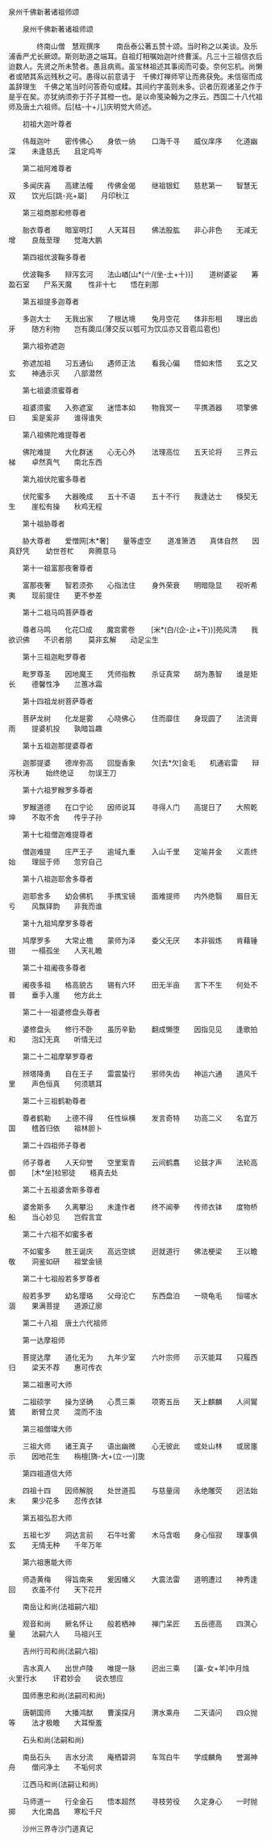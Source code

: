   泉州千佛新著诸祖师颂
　　




　　泉州千佛新著诸祖师颂

　　　　终南山僧　慧观撰序
　　南岳泰公著五赞十颂。当时称之以美谈。及乐浦香严尤长厥颂。斯则助道之端耳。自祖灯相嘱始迦叶终曹溪。凡三十三祖信衣后迨数人。先贤之所未赞者。愚且病焉。虽宝林祖述其事阅而可委。奈何忘机。尚懒者或陋其系远残秋之可。愚得以前意请于　千佛灯禅师罕让而弗获免。未信宿而成盖辞理生　千佛之笔当时问答奇句或糅。其间约字虽则未多。识者历观诸圣之作于是乎在矣。亦犹纳须弥于芥子其橙一也。是以命笺染翰为之序云。西国二十八代祖师及唐土六祖师。后[枯-十+儿]庆明觉大师述。

　　初祖大迦叶尊者

　　伟哉迦叶　　密传佛心　　身依一纳
　　口海千寻　　威仪庠序　　化道幽深
　　未逢慈氏　　且定鸡岑

　　第二祖阿难尊者

　　多闻庆喜　　高建法幢　　传佛金偈
　　继祖银釭　　慈悲第一　　智慧无双
　　饮光后[跳-兆+屬]　　月印秋江

　　第三祖商那和修尊者

　　胎衣尊者　　暗室明灯　　人天耳目
　　佛法股肱　　非心非色　　无减无增
　　良哉至理　　觉海大鹏

　　第四祖优波鞠多尊者

　　优波鞠多　　辩泻玄河　　法山崷[山*(〦/(坐-土+十))]
　　道树婆娑　　筹盈石室　　尸系天魔
　　性非十七　　悟在刹那

　　第五祖提多迦尊者

　　多迦大士　　无我出家　　了根达境
　　兔月空花　　体非形相　　理出齿牙
　　随方利物　　岂有瓟瓜(薄交反以瓠可为饮瓜亦又音雹瓜雹也)

　　第六祖弥遮迦

　　弥遮加祖　　习五通仙　　遇师正法
　　看我心偏　　悟如未悟　　玄之又玄
　　神通示灭　　八部潜然

　　第七祖婆须蜜尊者

　　祖婆须蜜　　入弥遮室　　迷悟本如
　　物我冥一　　平携酒器　　项擎佛曰
　　奚是奚非　　谁得谁失

　　第八祖佛陀难提尊者

　　佛陀难提　　大化群迷　　心无心外
　　法理高位　　五天论将　　三界云梯
　　卓然真气　　南北东西

　　第九祖伏陀蜜多尊者

　　伏陀蜜多　　大器晚成　　五十不语
　　五十不行　　我逢达士　　倏契无生
　　崖松有操　　秋鸡无程

　　第十祖胁尊者

　　胁大尊者　　爱憎网[木*奢]　　量等虚空
　　道准箫洒　　真体自然　　因真舒凭
　　幼世苍杧　　奔腾意马

　　第十一祖富那夜奢尊者

　　富那夜奢　　智若须弥　　心指法住
　　身外荣衰　　明暗隐显　　视听希夷
　　现前提住　　更不参差

　　第十二祖马鸣菩萨尊者

　　尊者马鸣　　化花□成　　魔宫雾卷
　　[米*(白/(企-止+干))]苑风清　　我欲识佛　　不识者朋
　　莫非玄解　　动足尘生

　　第十三祖迦毗罗尊者

　　毗罗尊圣　　因地魔王　　凭师指教
　　杀证真常　　胡为愚智　　谁是矩长
　　德馨性净　　兰蕙冰霜

　　第十四祖龙树菩萨尊者

　　菩萨龙树　　化龙是雾　　心晓佛心
　　住而靡住　　身现圆了　　法流膏雨
　　提婆机投　　孰暗旨趣

　　第十五祖迦那提婆尊者

　　迦那提婆　　德岸弥高　　回旋香象
　　欠[去*欠]金毛　　机通岩雷　　辩泻秋涛
　　始终绝证　　勿误王刀

　　第十六祖罗睺罗多尊者

　　罗睺道德　　在口宁论　　因师说耳
　　寻得人门　　高提日了　　大照乾坤
　　不取不舍　　传乎子孙

　　第十七祖僧迦难提尊者

　　僧迦难提　　庄严王子　　逾域九重
　　入山千里　　定喻井金　　义乖终始
　　理屈于师　　忽穷自己

　　第十八祖迦耶舍多尊者

　　迦耶舍多　　幼会佛机　　手携宝镜
　　面难提师　　内外绝翳　　眉目无亏
　　风飘铎韵　　非我而谁

　　第十九祖鸠摩罗多尊者

　　鸠摩罗多　　大常止檐　　蒙师为泽
　　委父无厌　　本非锻炼　　肯藉锤钳
　　一榻孤坐　　人天礼瞻

　　第二十祖阇夜多尊者

　　阇夜多祖　　格高貌古　　锡有六环
　　田无半亩　　言下不生　　何处不普
　　垂手入廛　　他方此土

　　第二十一祖婆修盘头尊者

　　婆修盘头　　修行不卧　　虽历辛勤
　　翻成懒堕　　因指见见　　逢歌拍和
　　泡幻无真　　听情无过

　　第二十二祖摩拏罗尊者

　　辨塔降勇　　自在王子　　雷震蛰行
　　邪师失齿　　神运六通　　道风千里
　　声色恒真　　何须聩耳

　　第二十三祖鹤勒尊者

　　尊者鹤勒　　上德不得　　任性纵横
　　发言奇特　　功高二义　　名宜万国
　　稽首归依　　祖林胆卜

　　第二十四祖师子尊者

　　师子尊者　　人天仰誉　　空里案青
　　云间鹤翥　　论鼓才声　　法轮高御
　　[木*坐]柆邪徒　　梧真去处

　　第二十五祖婆舍斯多尊者

　　婆舍斯多　　久离攀沿　　未逢作者
　　终不闻拳　　传师衣钵　　度物桥船
　　当心妙见　　岂假言宜

　　第二十六祖不如蜜多者

　　不如蜜多　　胜王诞庆　　高远空嫔
　　迥就道行　　佛法梗梁　　王以瞻敬
　　洞鉴如研　　祖堂金镜

　　第二十七祖般若多罗尊者

　　般若多罗　　幼名璎珞　　父母沦亡
　　东西盘泊　　一晓龟毛　　恒嗟水涸
　　果满菩提　　道源辽廓

　　第二十八祖　唐土六代祖师


　　第一达摩祖师

　　菩提达摩　　道化无为　　九年少室
　　六叶宗师　　示灭能耳　　只履西归
　　梁天不荐　　惠可传衣

　　第二祖惠可大师

　　二祖硕学　　操为坚确　　心贯三乘
　　项寄五岳　　天上麒麟　　人间鸑鷟
　　断臂立灵　　混而不浊

　　第三祖僧璨大师

　　三祖大师　　诸王真子　　语出幽微
　　心无彼此　　或处山林　　或居廛示
　　因地花生　　栴檀[旖-大+(立-一)]旎

　　第四祖道信大师

　　四祖十四　　因师解脱　　处世道孤
　　与慈量阔　　永绝雕荧　　迥法始末
　　果少花多　　忍传衣钵

　　第五祖弘忍大师

　　五祖七岁　　洞达言前　　石牛吐雾
　　木马含咽　　身心恒寂　　理事俱玄
　　无情无种　　千年万年

　　第六祖惠能大师

　　师造黄梅　　得旨南来　　爰因幡义
　　大震法雷　　道明遭过　　神秀逢回
　　衣虽不付　　天下花开


　　南岳让和尚(法祖嗣六祖)

　　观音和尚　　厥名怀让　　般若栖神
　　禅门呆匠　　五岳德高　　四溟心量
　　法嗣六人　　马祖兴王

　　吉州行司和尚(法嗣六祖)

　　吉水真人　　出世卢陵　　唯提一脉
　　迥出三乘　　[瀛-女+羊]中月烛　　火里行水
　　讦君妙会　　说衣想应

　　国师惠忠和尚(法嗣司和尚)

　　唐朝国师　　大播鸿猷　　曹溪探月
　　渭水乘舟　　二天请问　　四众抛等
　　法才极瞻　　大耳惭羞

　　石头和尚(法嗣和尚)

　　南岳石头　　吉水分流　　庵栖碧洞
　　车驾白牛　　学成麟角　　誉漏神舟
　　僧问净土　　不垢何求

　　江西马和尚(法嗣让和尚)

　　马师道一　　行全金石　　悟本超然
　　寻枝劳役　　久定身心　　一时抛掷
　　大化南昌　　寒松千尺

　　沙州三界寺沙门道真记

